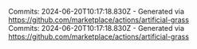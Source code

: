 Commits: 2024-06-20T10:17:18.830Z - Generated via https://github.com/marketplace/actions/artificial-grass
<br>
Commits: 2024-06-20T10:17:18.830Z - Generated via https://github.com/marketplace/actions/artificial-grass
<br>
